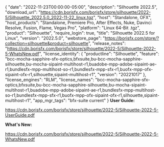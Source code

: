 {
  "date": "2022-11-23T00:00:00-05:00",
  "description": "Silhouette 2022.5",
  "download_url": "https://cdn.borisfx.com/borisfx/store/silhouette/2022-5/Silhouette_2022.5.0_2022-11-22_linux.tgz",
  "host": "Standalone, OFX",
  "host_products": "Standalone, Premiere Pro, After Effects, Nuke, Davinci Resolve, Fusion, Flame, Vegas Pro",
  "platform": "Linux 64-Bit .tgz",
  "product": "Silhouette",
  "require_login": true,
  "title": "Silhouette 2022.5 for Linux",
  "version": "2022.5.0",
  "webstore_page": "https://borisfx.com/store/?collection=silhouette&product=silhouette",
  "release_notes": "https://cdn.borisfx.com/borisfx/store/silhouette/2022-5/Silhouette-2022-5-WhatsNew.pdf",
  "license_identity": {
    "productline": "Silhouette",
    "feature": "bcc-mocha-sapphire-sfx-optics,bfxsuite,bu-bcc-mocha-sapphire-silhouette,bu-mocha-sipaint-multihost-r1,buadobe-mpp-adobe-sipaint-ae-r1,bundlesfx-mpp-multihost-so-r1,bundlesfx-mpp-sfx-r1,buofx-mpp-ofx-sipaint-ofx-r1,silhouette,sipaint-multihost-r1",
    "version": "20221017"
  },
  "license_engines": "RLM",
  "license_names": "bcc-mocha-sapphire-sfx-optics,bfxsuite,bu-bcc-mocha-sapphire-silhouette,bu-mocha-sipaint-multihost-r1,buadobe-mpp-adobe-sipaint-ae-r1,bundlesfx-mpp-multihost-so-r1,bundlesfx-mpp-sfx-r1,buofx-mpp-ofx-sipaint-ofx-r1,silhouette,sipaint-multihost-r1",
  "app_mgr_tags": "bfx-suite current"
}
**User Guide:**

https://cdn.borisfx.com/borisfx/store/silhouette/2022-5/Silhouette-2022-5-UserGuide.pdf

**What's New:**

https://cdn.borisfx.com/borisfx/store/silhouette/2022-5/Silhouette-2022-5-WhatsNew.pdf
